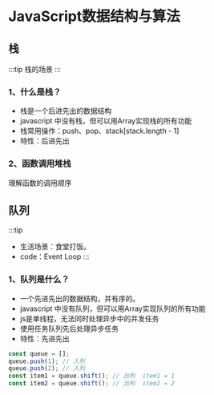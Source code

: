 # JavaScript数据结构与算法

## 栈
:::tip
栈的场景
:::

### 1、什么是栈？
* 栈是一个后进先出的数据结构
* javascript 中没有栈，但可以用Array实现栈的所有功能
* 栈常用操作：push、pop、stack[stack.length - 1]
* 特性：后进先出

### 2、函数调用堆栈
理解函数的调用顺序

## 队列
:::tip
* 生活场景：食堂打饭。
* code：Event Loop
:::

### 1、队列是什么？
* 一个先进先出的数据结构，并有序的。
* javascript 中没有队列，但可以用Array实现队列的所有功能
* js是单线程，无法同时处理异步中的并发任务
* 使用任务队列先后处理异步任务
* 特性：先进先出

```js
const queue = [];
queue.push(1); // 入列
queue.push(2); // 入列
const item1 = queue.shift(); // 出列  item1 = 1
const item2 = queue.shift(); // 出列  item2 = 2
```
